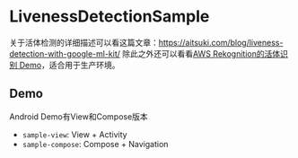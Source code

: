 # LivenessDetectionSample

关于活体检测的详细描述可以看这篇文章：https://aitsuki.com/blog/liveness-detection-with-google-ml-kit/
除此之外还可以看看[AWS Rekognition的活体识别 Demo](https://github.com/aitsuki/aws-rekognition-face-liveness-detection)，适合用于生产环境。

## Demo

Android Demo有View和Compose版本

- `sample-view`: View + Activity
- `sample-compose`: Compose + Navigation


